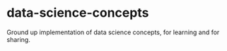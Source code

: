 # data-science-concepts
Ground up implementation of data science concepts, for learning and for sharing.
